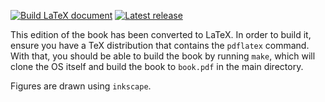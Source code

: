 [![Build LaTeX document](https://github.com/besturingssystemen/xv6-riscv-book/actions/workflows/latex-build.yml/badge.svg)](https://github.com/besturingssystemen/xv6-riscv-book/actions/workflows/latex-build.yml)
[![Latest release](https://badgen.net/github/release/besturingssystemen/xv6-riscv-book/latest)](https://github.com/besturingssystemen/xv6-riscv-book/releases/latest/download/book.pdf)

This edition of the book has been converted to LaTeX.
In order to build it, ensure you have a TeX distribution that contains
the `pdflatex` command. With that, you should be able to build the book
by running `make`, which will clone the OS itself and build the book
to `book.pdf` in the main directory.

Figures are drawn using `inkscape`.
